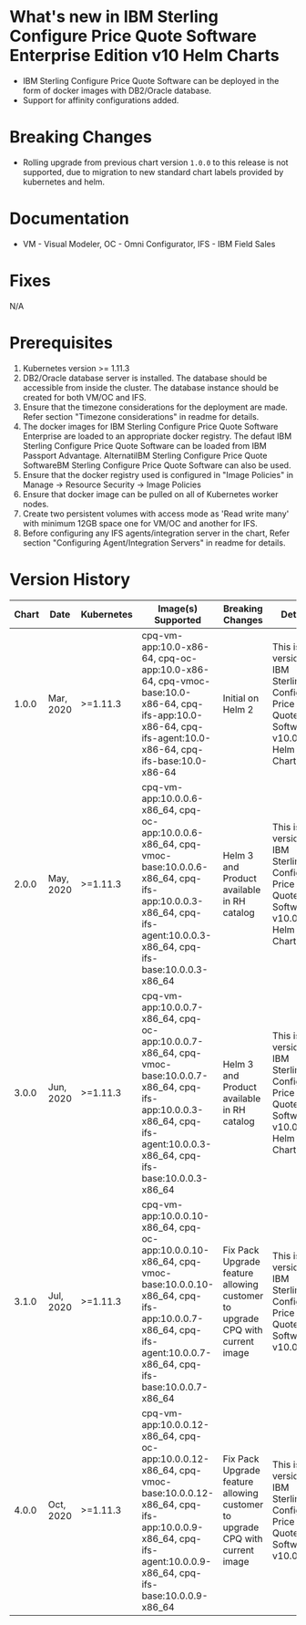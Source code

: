 # What's new in IBM Sterling Configure Price Quote Software Enterprise Edition v10 Helm Charts
* IBM Sterling Configure Price Quote Software can be deployed in the form of docker images with DB2/Oracle database.
* Support for affinity configurations added.

# Breaking Changes
* Rolling upgrade from previous chart version `1.0.0` to this release is not supported, due to migration to new standard chart labels provided by kubernetes and helm.

# Documentation
* VM - Visual Modeler, OC - Omni Configurator, IFS - IBM Field Sales

# Fixes
N/A

# Prerequisites
1. Kubernetes version >= 1.11.3
2. DB2/Oracle database server is installed. The database should be accessible from inside the cluster. The database instance should be created for both VM/OC and IFS.
3. Ensure that the timezone considerations for the deployment are made. Refer section "Timezone considerations" in readme for details.
4. The docker images for IBM Sterling Configure Price Quote Software Enterprise are loaded to an appropriate docker registry. The defaut IBM Sterling Configure Price Quote Software can be loaded  from IBM Passport Advantage. AlternatiIBM Sterling Configure Price Quote SoftwareBM Sterling Configure Price Quote Software can also be used.
5. Ensure that the docker registry used is configured in "Image Policies" in Manage -> Resource Security -> Image Policies
6. Ensure that docker image can be pulled on all of Kubernetes worker nodes.
7. Create two persistent volumes with access mode as 'Read write many' with minimum 12GB space one for VM/OC and another for IFS.
8. Before configuring any IFS agents/integration server in the chart, Refer section "Configuring Agent/Integration Servers" in readme for details.


# Version History

| Chart | Date     | Kubernetes   | Image(s) Supported | Breaking Changes | Details |
| ----- | -------- | ------------ | ------------------ | ---------------- | ------- | 
| 1.0.0 | Mar, 2020| >=1.11.3     | cpq-vm-app:10.0-x86-64, cpq-oc-app:10.0-x86-64, cpq-vmoc-base:10.0-x86-64, cpq-ifs-app:10.0-x86-64, cpq-ifs-agent:10.0-x86-64, cpq-ifs-base:10.0-x86-64 | Initial on Helm 2| This is the version for IBM Sterling Configure Price Quote Software v10.0 Helm Chart |
| 2.0.0 | May, 2020| >=1.11.3     | cpq-vm-app:10.0.0.6-x86_64, cpq-oc-app:10.0.0.6-x86_64, cpq-vmoc-base:10.0.0.6-x86_64, cpq-ifs-app:10.0.0.3-x86_64, cpq-ifs-agent:10.0.0.3-x86_64, cpq-ifs-base:10.0.0.3-x86_64 | Helm 3 and Product available in RH catalog | This is the version for IBM Sterling Configure Price Quote Software v10.0.0.6 Helm Chart |
| 3.0.0 | Jun, 2020| >=1.11.3     | cpq-vm-app:10.0.0.7-x86_64, cpq-oc-app:10.0.0.7-x86_64, cpq-vmoc-base:10.0.0.7-x86_64, cpq-ifs-app:10.0.0.3-x86_64, cpq-ifs-agent:10.0.0.3-x86_64, cpq-ifs-base:10.0.0.3-x86_64 | Helm 3 and Product available in RH catalog | This is the version for IBM Sterling Configure Price Quote Software v10.0.0.7 Helm Chart |
| 3.1.0 | Jul, 2020| >=1.11.3     | cpq-vm-app:10.0.0.10-x86_64, cpq-oc-app:10.0.0.10-x86_64, cpq-vmoc-base:10.0.0.10-x86_64, cpq-ifs-app:10.0.0.7-x86_64, cpq-ifs-agent:10.0.0.7-x86_64, cpq-ifs-base:10.0.0.7-x86_64 | Fix Pack Upgrade feature allowing customer to upgrade CPQ with current image | This is the version for IBM Sterling Configure Price Quote Software v10.0.0.10 |
| 4.0.0 | Oct, 2020| >=1.11.3     | cpq-vm-app:10.0.0.12-x86_64, cpq-oc-app:10.0.0.12-x86_64, cpq-vmoc-base:10.0.0.12-x86_64, cpq-ifs-app:10.0.0.9-x86_64, cpq-ifs-agent:10.0.0.9-x86_64, cpq-ifs-base:10.0.0.9-x86_64 | Fix Pack Upgrade feature allowing customer to upgrade CPQ with current image | This is the version for IBM Sterling Configure Price Quote Software v10.0.0.12 |
